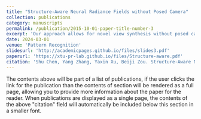 ```yaml
---
title: "Structure-Aware Neural Radiance Fields without Posed Camera"
collection: publications
category: manuscripts
permalink: /publication/2015-10-01-paper-title-number-3
excerpt: 'Our approach allows for novel view synthesis without posed camera'
date: 2024-03-01
venue: 'Pattern Recognition'
slidesurl: 'http://academicpages.github.io/files/slides3.pdf'
paperurl: 'https://xtu-pr-lab.github.io/files/Structure-aware.pdf'
citation: 'Shu Chen, Yang Zhang, Yaxin Xu, Beiji Zou. Structure-Aware Neural Radiance Fields without Posed Camera. Pattern Recognition, 151 (2024) 110419: 1-14.'
---
```


The contents above will be part of a list of publications, if the user clicks the link for the publication than the contents of section will be rendered as a full page, allowing you to provide more information about the paper for the reader. When publications are displayed as a single page, the contents of the above "citation" field will automatically be included below this section in a smaller font.

